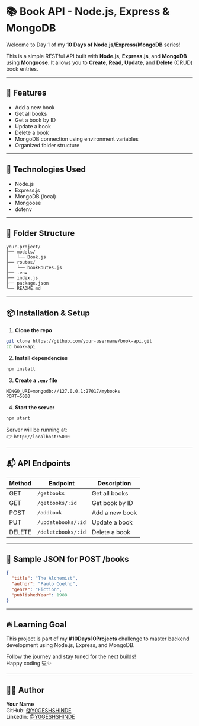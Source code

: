 
# 📚 Book API - Node.js, Express & MongoDB

Welcome to Day 1 of my **10 Days of Node.js/Express/MongoDB** series!

This is a simple RESTful API built with **Node.js**, **Express.js**, and **MongoDB** using **Mongoose**. It allows you to **Create**, **Read**, **Update**, and **Delete** (CRUD) book entries.

---

## 🚀 Features

- Add a new book
- Get all books
- Get a book by ID
- Update a book
- Delete a book
- MongoDB connection using environment variables
- Organized folder structure

---

## 🧠 Technologies Used

- Node.js
- Express.js
- MongoDB (local)
- Mongoose
- dotenv

---

## 📁 Folder Structure

```
your-project/
├── models/
│   └── Book.js
├── routes/
│   └── bookRoutes.js
├── .env
├── index.js
├── package.json
└── README.md
```

---

## 📦 Installation & Setup

1. **Clone the repo**
```bash
git clone https://github.com/your-username/book-api.git
cd book-api
```

2. **Install dependencies**
```bash
npm install
```

3. **Create a `.env` file**
```
MONGO_URI=mongodb://127.0.0.1:27017/mybooks
PORT=5000
```

4. **Start the server**
```bash
npm start
```

Server will be running at:  
👉 `http://localhost:5000`

---

## 📬 API Endpoints

| Method | Endpoint          | Description           |
|--------|-------------------|-----------------------|
| GET    | `/getbooks`       | Get all books         |
| GET    | `/getbooks/:id`   | Get book by ID        |
| POST   | `/addbook`        | Add a new book        |
| PUT    | `/updatebooks/:id`| Update a book         |
| DELETE | `/deletebooks/:id`| Delete a book         |

---

## 🧪 Sample JSON for POST /books

```json
{
  "title": "The Alchemist",
  "author": "Paulo Coelho",
  "genre": "Fiction",
  "publishedYear": 1988
}
```

---

## 🔥 Learning Goal

This project is part of my **#10Days10Projects** challenge to master backend development using Node.js, Express, and MongoDB.


Follow the journey and stay tuned for the next builds!  
Happy coding 💻✨

---

## 🧑‍💻 Author

**Your Name**  
GitHub: [@Y0GESHSHINDE](https://github.com/y0geshshinde)  
Linkedin: [@Y0GESHSHINDE](https://www.linkedin.com/in/Y0GESHSHINDE/)



